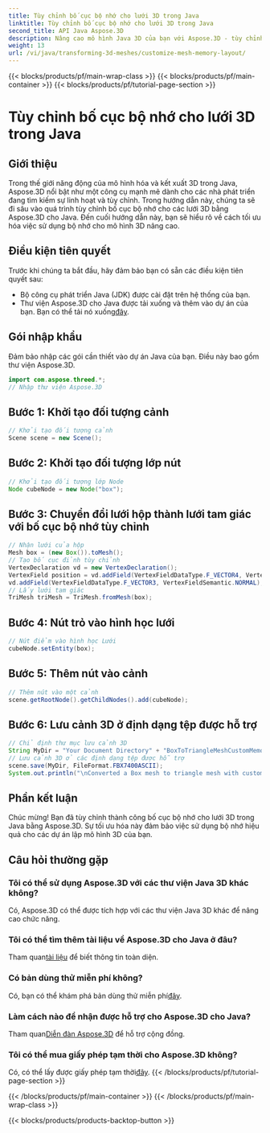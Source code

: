 ```yaml
---
title: Tùy chỉnh bố cục bộ nhớ cho lưới 3D trong Java
linktitle: Tùy chỉnh bố cục bộ nhớ cho lưới 3D trong Java
second_title: API Java Aspose.3D
description: Nâng cao mô hình Java 3D của bạn với Aspose.3D - tùy chỉnh bố cục bộ nhớ để có hiệu suất tối ưu. Hãy làm theo hướng dẫn từng bước của chúng tôi ngay bây giờ!
weight: 13
url: /vi/java/transforming-3d-meshes/customize-mesh-memory-layout/
---
```


{{< blocks/products/pf/main-wrap-class >}}
{{< blocks/products/pf/main-container >}}
{{< blocks/products/pf/tutorial-page-section >}}

# Tùy chỉnh bố cục bộ nhớ cho lưới 3D trong Java

## Giới thiệu
Trong thế giới năng động của mô hình hóa và kết xuất 3D trong Java, Aspose.3D nổi bật như một công cụ mạnh mẽ dành cho các nhà phát triển đang tìm kiếm sự linh hoạt và tùy chỉnh. Trong hướng dẫn này, chúng ta sẽ đi sâu vào quá trình tùy chỉnh bố cục bộ nhớ cho các lưới 3D bằng Aspose.3D cho Java. Đến cuối hướng dẫn này, bạn sẽ hiểu rõ về cách tối ưu hóa việc sử dụng bộ nhớ cho mô hình 3D nâng cao.
## Điều kiện tiên quyết
Trước khi chúng ta bắt đầu, hãy đảm bảo bạn có sẵn các điều kiện tiên quyết sau:
- Bộ công cụ phát triển Java (JDK) được cài đặt trên hệ thống của bạn.
-  Thư viện Aspose.3D cho Java được tải xuống và thêm vào dự án của bạn. Bạn có thể tải nó xuống[đây](https://releases.aspose.com/3d/java/).
## Gói nhập khẩu
Đảm bảo nhập các gói cần thiết vào dự án Java của bạn. Điều này bao gồm thư viện Aspose.3D.
```java
import com.aspose.threed.*;
// Nhập thư viện Aspose.3D
```
## Bước 1: Khởi tạo đối tượng cảnh
```java
// Khởi tạo đối tượng cảnh
Scene scene = new Scene();
```
## Bước 2: Khởi tạo đối tượng lớp nút
```java
// Khởi tạo đối tượng lớp Node
Node cubeNode = new Node("box");
```
## Bước 3: Chuyển đổi lưới hộp thành lưới tam giác với bố cục bộ nhớ tùy chỉnh
```java
// Nhận lưới của hộp
Mesh box = (new Box()).toMesh();
// Tạo bố cục đỉnh tùy chỉnh
VertexDeclaration vd = new VertexDeclaration();
VertexField position = vd.addField(VertexFieldDataType.F_VECTOR4, VertexFieldSemantic.POSITION);
vd.addField(VertexFieldDataType.F_VECTOR3, VertexFieldSemantic.NORMAL);
// Lấy lưới tam giác
TriMesh triMesh = TriMesh.fromMesh(box);
```
## Bước 4: Nút trỏ vào hình học lưới
```java
// Nút điểm vào hình học Lưới
cubeNode.setEntity(box);
```
## Bước 5: Thêm nút vào cảnh
```java
// Thêm nút vào một cảnh
scene.getRootNode().getChildNodes().add(cubeNode);
```
## Bước 6: Lưu cảnh 3D ở định dạng tệp được hỗ trợ
```java
// Chỉ định thư mục lưu cảnh 3D
String MyDir = "Your Document Directory" + "BoxToTriangleMeshCustomMemoryLayoutScene.fbx";
// Lưu cảnh 3D ở các định dạng tệp được hỗ trợ
scene.save(MyDir, FileFormat.FBX7400ASCII);
System.out.println("\nConverted a Box mesh to triangle mesh with custom memory layout of the vertex successfully.\nFile saved at " + MyDir);
```
## Phần kết luận
Chúc mừng! Bạn đã tùy chỉnh thành công bố cục bộ nhớ cho lưới 3D trong Java bằng Aspose.3D. Sự tối ưu hóa này đảm bảo việc sử dụng bộ nhớ hiệu quả cho các dự án lập mô hình 3D của bạn.
## Câu hỏi thường gặp
### Tôi có thể sử dụng Aspose.3D với các thư viện Java 3D khác không?
Có, Aspose.3D có thể được tích hợp với các thư viện Java 3D khác để nâng cao chức năng.
### Tôi có thể tìm thêm tài liệu về Aspose.3D cho Java ở đâu?
 Tham quan[tài liệu](https://reference.aspose.com/3d/java/) để biết thông tin toàn diện.
### Có bản dùng thử miễn phí không?
 Có, bạn có thể khám phá bản dùng thử miễn phí[đây](https://releases.aspose.com/).
### Làm cách nào để nhận được hỗ trợ cho Aspose.3D cho Java?
 Tham quan[Diễn đàn Aspose.3D](https://forum.aspose.com/c/3d/18) để hỗ trợ cộng đồng.
### Tôi có thể mua giấy phép tạm thời cho Aspose.3D không?
 Có, có thể lấy được giấy phép tạm thời[đây](https://purchase.aspose.com/temporary-license/).
{{< /blocks/products/pf/tutorial-page-section >}}

{{< /blocks/products/pf/main-container >}}
{{< /blocks/products/pf/main-wrap-class >}}

{{< blocks/products/products-backtop-button >}}
